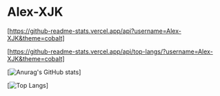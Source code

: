 # Alex-XJK

[https://github-readme-stats.vercel.app/api?username=Alex-XJK&theme=cobalt]

[https://github-readme-stats.vercel.app/api/top-langs/?username=Alex-XJK&theme=cobalt]

[![Anurag's GitHub stats](https://github-readme-stats.vercel.app/api?username=Alex-XJK&theme=cobalt)]

[![Top Langs](https://github-readme-stats.vercel.app/api/top-langs/?username=Alex-XJK&theme=cobalt)]


<!--
Here are some ideas to get you started:

- 🔭 I’m currently working on ...
- 🌱 I’m currently learning ...
- 👯 I’m looking to collaborate on ...
- 🤔 I’m looking for help with ...
- 💬 Ask me about ...
- 📫 How to reach me: ...
- 😄 Pronouns: ...
- ⚡ Fun fact: ...
-->
